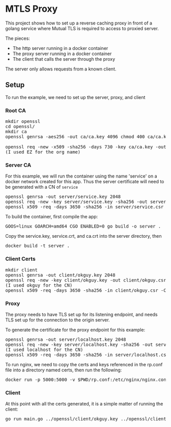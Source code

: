 # MTLS Proxy

This project shows how to set up a reverse caching proxy in front of a
golang service where Mutual TLS is required to access to proxied server.

The pieces:

* The http server running in a docker container
* The proxy server running in a docker container
* The client that calls the server through the proxy

The server only allows requests from a known client.

## Setup

To run the example, we need to set up the server, proxy, and client

### Root CA

<pre>
mkdir openssl
cd openssl/
mkdir ca
openssl genrsa -aes256 -out ca/ca.key 4096 chmod 400 ca/ca.key

openssl req -new -x509 -sha256 -days 730 -key ca/ca.key -out ca/ca.crt
(I used EZ for the org name)
</pre>

### Server CA

For this example, we will run the container using the name 'service' on
a docker network created for this app. Thus the server certificate
will need to be generated with a CN of `service`

<pre>
openssl genrsa -out server/service.key 2048
openssl req -new -key server/service.key -sha256 -out server/service.csr
openssl x509 -req -days 3650 -sha256 -in server/service.csr -CA ca/ca.crt -CAkey ca/ca.key -set_serial 1 -out server/service.crt
</pre>

To build the container, first compile the app:

<pre>
GOOS=linux GOARCH=amd64 CGO_ENABLED=0 go build -o server .
</pre>

Copy the service.key, service.crt, and ca.crt into the server directory, 
then

<pre>
docker build -t server .
</pre>

### Client Certs

<pre>
mkdir client
openssl genrsa -out client/okguy.key 2048
openssl req -new -key client/okguy.key -out client/okguy.csr
(I used okguy for the CN)
openssl x509 -req -days 3650 -sha256 -in client/okguy.csr -CA ca/ca.crt -CAkey ca/ca.key -set_serial 2 -out client/okguy.crt
</pre>

### Proxy

The proxy needs to have TLS set up for its listening endpoint, and needs
TLS set up for the connection to the origin server.

To generate the certificate for the proxy endpoint for this example:

<pre>
openssl genrsa -out server/localhost.key 2048
openssl req -new -key server/localhost.key -sha256 -out server/localhost.csr
(I used localhost for the CN)
openssl x509 -req -days 3650 -sha256 -in server/localhost.csr -CA ca/ca.crt -CAkey ca/ca.key -set_serial 1 -out server/localhost.crt
</pre>

To run nginx, we need to copy the certs and keys referenced in the rp.conf
file into a directory named certs, then run the following:

<pre>
docker run -p 5000:5000 -v $PWD/rp.conf:/etc/nginx/nginx.conf -v $PWD/certs:/tmp/certs --network foo nginx
</pre>


### Client 

At this point with all the certs generated, it is a simple matter of running the client:

<pre>
go run main.go ../openssl/client/okguy.key ../openssl/client/okguy.crt ../openssl/ca/ca.crt
</pre>
